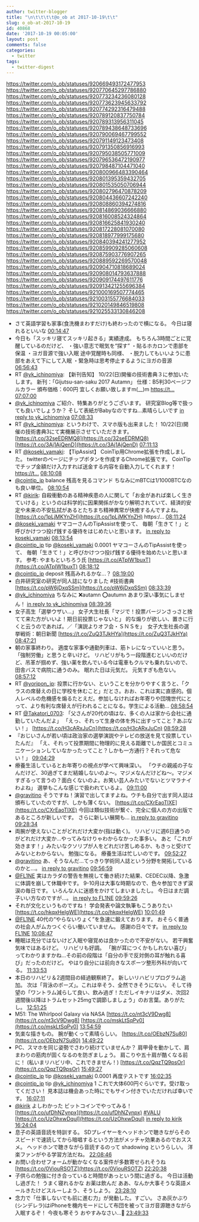 ```yaml
---
author: twitter-blogger
title: "\n\t\t\t\t@o_ob at 2017-10-19\t\t"
slug: o_ob-at-2017-10-19
id: 40868
date: '2017-10-19 00:05:00'
layout: post
comments: false
categories:
  - twitter
tags:
  - twitter-digest
---
```


https://twitter.com/o_ob/statuses/920669493172477953 https://twitter.com/o_ob/statuses/920770645297786880 https://twitter.com/o_ob/statuses/920773234236080128 https://twitter.com/o_ob/statuses/920773623945633792 https://twitter.com/o_ob/statuses/920774292316479488 https://twitter.com/o_ob/statuses/920789120837750784 https://twitter.com/o_ob/statuses/920789313956311045 https://twitter.com/o_ob/statuses/920789438648733696 https://twitter.com/o_ob/statuses/920790069467799552 https://twitter.com/o_ob/statuses/920791149123473408 https://twitter.com/o_ob/statuses/920791350856916993 https://twitter.com/o_ob/statuses/920795038505771009 https://twitter.com/o_ob/statuses/920796536472190977 https://twitter.com/o_ob/statuses/920798487104471040 https://twitter.com/o_ob/statuses/920800966483390464 https://twitter.com/o_ob/statuses/920801395359432705 https://twitter.com/o_ob/statuses/920801535050706944 https://twitter.com/o_ob/statuses/920802796470878209 https://twitter.com/o_ob/statuses/920804436607242240 https://twitter.com/o_ob/statuses/920808860394274816 https://twitter.com/o_ob/statuses/920814869036666880 https://twitter.com/o_ob/statuses/920816008524324864 https://twitter.com/o_ob/statuses/920816625841930240 https://twitter.com/o_ob/statuses/920817228081070080 https://twitter.com/o_ob/statuses/920818977999175680 https://twitter.com/o_ob/statuses/920840394241277952 https://twitter.com/o_ob/statuses/920859909285060608 https://twitter.com/o_ob/statuses/920875903776907265 https://twitter.com/o_ob/statuses/920889592269570048 https://twitter.com/o_ob/statuses/920904710818689024 https://twitter.com/o_ob/statuses/920908014793637888 https://twitter.com/o_ob/statuses/920909174497611776 https://twitter.com/o_ob/statuses/920913421255696384 https://twitter.com/o_ob/statuses/921000169507774465 https://twitter.com/o_ob/statuses/921003155776684033 https://twitter.com/o_ob/statuses/921020149846519808 https://twitter.com/o_ob/statuses/921025533130846208  

*   さて英語学習も家事(食洗機まわすだけ)も終わったので横になる。 今日は寝れるといいな [00:14:47](https://twitter.com/o_ob/statuses/920669493172477953)
*   今日も「スッキリ寝てスッキリ起きる」実績達成。 もちろん3時間ごとに覚醒しているのだけど、 ・強い意志で眠気を“探す” ・貼るホカロンで患部を保温 ・ヨガ音源で強い入眠 途中覚醒時も同様、 ・脱力してもいいように患部をあえて下にして入眠 ・緊急時は思考停止するようにヨガの音源 [06:56:43](https://twitter.com/o_ob/statuses/920770645297786880)
*   RT [@yk_ichinomiya](https://twitter.com/yk_ichinomiya): 【新刊告知】 10/22(日)開催の技術書典３に参加いたします。 新刊：「Gijutsu-san-saku 2017 Autamn」 仕様：B5判30ページフルカラー 頒布価格：600円 宜しくお願い致しますm(__)m [https://t…](https://t…) [07:07:00](https://twitter.com/o_ob/statuses/920773234236080128)
*   [@yk_ichinomiya](https://twitter.com/yk_ichinomiya) ご紹介、特集ありがとうございます。 研究室Blog等で扱っても良いでしょうか？ そして表紙がBabyなのですね...素晴らしいです [in reply to yk_ichinomiya](https://twitter.com/yk_ichinomiya/statuses/920675820108103680) [07:08:33](https://twitter.com/o_ob/statuses/920773623945633792)
*   RT [@yk_ichinomiya](https://twitter.com/yk_ichinomiya): というわけで、スマホ版も出来ました！ 10/22(日)開催の技術書典3にて実機展示させていただきます。 [https://t.co/32seEDRMQ8](https://t.co/32seEDRMQ8) [https://t.co/3Aj1AjQenD](https://t.co/3Aj1AjQenD) [07:11:13](https://twitter.com/o_ob/statuses/920774292316479488)
*   RT [@koseki_yamaki](https://twitter.com/koseki_yamaki): 【TipAssist】 CoinTip用Chrome拡張を作成しました。 twitterのページにチップボタンを作成するChrome拡張です。 CoinTipでチップ金額だけ入力すれば送金する内容を自動入力してくれます！ [https://t…](https://t…) [08:10:08](https://twitter.com/o_ob/statuses/920789120837750784)
*   [@cointip_jp](https://twitter.com/cointip_jp) balance 残高を見るコマンド ちなみにmBTCは1/1000BTCなのも良い単位。 [08:10:54](https://twitter.com/o_ob/statuses/920789313956311045)
*   RT [@kirik](https://twitter.com/kirik): 自殺衝動のある精神疾患の人に関して「お金があれば楽しく生きていける」というのは科学的に因果関係がかなり解明されていて、経済的安定や未来の不安払拭があるとたちまち精神異常が快癒するんですよね。 [https://t.co/1pLjMKYnZH](https://t.co/1pLjMKYnZH) https:/… [08:11:24](https://twitter.com/o_ob/statuses/920789438648733696)
*   [@koseki_yamaki](https://twitter.com/koseki_yamaki) ヤマコーさんのTipAssistを使って、 毎朝「生きて！」と呼びかけつつ投げ銭する優待をはじめたいと思います。 [in reply to koseki_yamaki](https://twitter.com/koseki_yamaki/statuses/920746589227909120) [08:13:54](https://twitter.com/o_ob/statuses/920790069467799552)
*   [@cointip_jp](https://twitter.com/cointip_jp) tip [@koseki_yamaki](https://twitter.com/koseki_yamaki) 0.0001 ヤマコーさんのTipAssistを使って、 毎朝「生きて！」と呼びかけつつ投げ銭する優待を始めたいと思います。 参考: やまもといちろう氏 [https://t.co/ATpIW1buxT](https://t.co/ATpIW1buxT) [08:18:12](https://twitter.com/o_ob/statuses/920791149123473408)
*   [@cointip_jp](https://twitter.com/cointip_jp) deposit 残高みれるかな...？ [08:19:00](https://twitter.com/o_ob/statuses/920791350856916993)
*   白井研究室の研究が同人誌になりました #技術書典 [https://t.co/pW6jDxqSSm](https://t.co/pW6jDxqSSm) [08:33:39](https://twitter.com/o_ob/statuses/920795038505771009)
*   [@yk_ichinomiya](https://twitter.com/yk_ichinomiya) ちなみに ❌autamn ⭕️autumn あまり深い事気にしません！ [in reply to yk_ichinomiya](https://twitter.com/yk_ichinomiya/statuses/920792773548060672) [08:39:36](https://twitter.com/o_ob/statuses/920796536472190977)
*   女子高生「選挙ウザい…」 女子大生社長「マジで！投票バージンさっさと捨てて来た方がいいよ！期日前投票じゃないと」 的な煽りが欲しい、置きに行くと云うのであれば。／「演説よりオフ会・ＳＮＳを」　女子大生社長の選挙戦術：朝日新聞 [https://t.co/ZuQ3TJkHYa](https://t.co/ZuQ3TJkHYa) [08:47:21](https://twitter.com/o_ob/statuses/920798487104471040)
*   朝の家事終わり。 適度な家事や通勤列車は、筋トレになっていいと思う。 「強制労働」と思うと辛いけど。 リハビリがもう一段階進むといいのだけど、吊革が掴めず、強い薬を飲んでいる今は電車もクルマも乗れないので、田舎バスで病院に通うのみ。 眠れた日は元気だ。 元気すぎも危ない。 [08:57:12](https://twitter.com/o_ob/statuses/920800966483390464)
*   RT [@yoripon_jp](https://twitter.com/yoripon_jp): 投票に行かない、ということを分かりやすく言うと、「クラスの席替えの日に学校を休むこと」だとさ。おお、これは実に直感的。個人レベルの危機感を煽るたとえだ。参加しなければお年寄りや団塊世代にとって、より有利な席替えが行われることになる。学生による活動… [08:58:54](https://twitter.com/o_ob/statuses/920801395359432705)
*   RT [@Takatori_0703](https://twitter.com/Takatori_0703): 「父さんが20代の頃はな、多くの人は家から会社に通勤していたんだよ」 「えっ、それって生身の体を外に出すってこと？あぶない！」 [https://t.co/H3cARxJuCn](https://t.co/H3cARxJuCn) [08:59:28](https://twitter.com/o_ob/statuses/920801535050706944)
*   『おじいさんが若い頃は政治家の選挙演説やテレビの放送を見て投票していたんだ』 「え、それって投票期間に物理的に見える距離でしか国民とコミュニケーションしていなかったってこと？しかも一方通行？それって危ない！」 [09:04:29](https://twitter.com/o_ob/statuses/920802796470878209)
*   療養生活しているとお年寄りの視点が学べて興味深い。 「ウチの親戚の子なんだけど、30過ぎてまだ結婚しないのよ〜。マジメなんだけどね〜。マジメすぎるって言うの？面白くないのよ。お笑い芸人みたいでないとツマラナイわよね」 選挙もこんな感じで扱われているよ。 [09:11:00](https://twitter.com/o_ob/statuses/920804436607242240)
*   [@gravitino](https://twitter.com/gravitino) そうですね！演習で出してますよね。ウチも自分で出す同人誌は頒布していたのですが、しかも薄くない。 [https://t.co/CXrEaoTlXE](https://t.co/CXrEaoTlXE) 今回は類似技術が繋ぐ、完全に個人の方の出版であるところが新しいです。 さらに新しい展開も... [in reply to gravitino](https://twitter.com/gravitino/statuses/920807085045981184) [09:28:34](https://twitter.com/o_ob/statuses/920808860394274816)
*   両腕が使えないことがどれだけ大変か(指は動く)。 リハビリに週6日通うのがどれだけ大変か...やってみなけりゃわからなかった事多い。 あと「これが効きます！」みたいなクソリプが人をどれだけ苦しめるか、もきっと受けてみないとわからない。 勉強になる。 療養生活は忙しいのです。 [09:52:27](https://twitter.com/o_ob/statuses/920814869036666880)
*   [@gravitino](https://twitter.com/gravitino) あ、そうなんだ...てっきり学術同人誌という分野を開拓しているのかと...。 [in reply to gravitino](https://twitter.com/gravitino/statuses/920814909985759237) [09:56:59](https://twitter.com/o_ob/statuses/920816008524324864)
*   [@FL1NE](https://twitter.com/FL1NE) 実はカラダの警告を無視して働き続けた結果、CEDEC以降、急激に体調を崩して休職中です。 9-10月は大事な時期なので、色々参加できず涙涙の毎日です。 いろんな人に迷惑をかけてしまいましたし。 今日はまだ調子いい方なのですが...。 [in reply to FL1NE](https://twitter.com/FL1NE/statuses/920815546597122048) [09:59:26](https://twitter.com/o_ob/statuses/920816625841930240)
*   それが文化というものですね！ 学会発表や論文執筆もこうありたい [https://t.co/hkqxHelgWE](https://t.co/hkqxHelgWE) [10:01:49](https://twitter.com/o_ob/statuses/920817228081070080)
*   [@FL1NE](https://twitter.com/FL1NE) 40代の“やらないりょく”を急速に鍛えております。 おそらく普通の社会人がムカつくぐらい働いていません。 感謝の日々です。 [in reply to FL1NE](https://twitter.com/FL1NE/statuses/920817126130171905) [10:08:47](https://twitter.com/o_ob/statuses/920818977999175680)
*   睡眠は充分ではないけど入眠や寝覚めは良かったので不安がない。 若干興奮気味ではあるけど。 リハビリも好調。 「腕が耳につくかもしれない喜び」ってわかりますかね…その前の段階は「自分の手で反対側の耳が触れる喜び」だったのだけど。 やはり自分には前向きなスポーツ整形外科が向いてる。 [11:33:53](https://twitter.com/o_ob/statuses/920840394241277952)
*   本日のリハビリ＆2週間目の経過観察終了。 新しいリハビリプログラム追加。 次は「背泳のポーズ」。これは辛そう、全然できそうにない。 そして待望の「ワントラム減らして良い、飲み過ぎ！ただしイキナリはダメ、次回2週間後以降はトラムセット25mgで調節しましょう」のお言葉。ありがたし。 [12:51:25](https://twitter.com/o_ob/statuses/920859909285060608)
*   M51: The Whirlpool Galaxy via NASA [https://t.co/nt3cV9Dwg8](https://t.co/nt3cV9Dwg8) [https://t.co/mskLtSqPv0](https://t.co/mskLtSqPv0) [13:54:59](https://twitter.com/o_ob/statuses/920875903776907265)
*   気楽な描きもの。 腕が動くって素晴らしい。 [https://t.co/OEbzN7Su80](https://t.co/OEbzN7Su80) [14:49:22](https://twitter.com/o_ob/statuses/920889592269570048)
*   PC、スマホを同じ姿勢でさわり続けていませんか？ 肩甲骨を動かして、肩まわりの筋肉が固くなるのを防ぎましょう。 肩こりや五十肩が酷くなる前に！ (私いまリハビリ中、これできません！) [https://t.co/QqzTQ9psOr](https://t.co/QqzTQ9psOr) [15:49:27](https://twitter.com/o_ob/statuses/920904710818689024)
*   [@cointip_jp](https://twitter.com/cointip_jp) tip [@koseki_yamaki](https://twitter.com/koseki_yamaki) 0.0001 再度テストです [16:02:35](https://twitter.com/o_ob/statuses/920908014793637888)
*   [@cointip_jp](https://twitter.com/cointip_jp) tip [@yk_ichinomiya](https://twitter.com/yk_ichinomiya) 1 これで大体600円ぐらいです。受け取ってください！ 見本誌は機会あった時にでもサイン付きでいただければ幸いです。 [16:07:11](https://twitter.com/o_ob/statuses/920909174497611776)
*   [@kirik](https://twitter.com/kirik) よしわかった ビットコインでやってみる！ [https://t.co/ufDhNZynpx](https://t.co/ufDhNZynpx) [#VALU](https://twitter.com/search?q=%23VALU&src=hash) [https://t.co/UzOhxwDqul](https://t.co/UzOhxwDqul) [in reply to kirik](https://twitter.com/kirik/statuses/920446611100114944) [16:24:04](https://twitter.com/o_ob/statuses/920913421255696384)
*   息子の英語音読を特訓する。 SDプレイヤーをヘッドホンで聴きながらそのスピードで速読してから暗唱するという方法がメッチャ効果あるのでおススメ。 ヘッドホンで聴きながら音読するのって shadowing というらしい。 洋楽ファンがやる学習方法だね。 [22:08:46](https://twitter.com/o_ob/statuses/921000169507774465)
*   お問い合わせフォームが動かなくなる案件が多数寄せられそうね [https://t.co/0ViouRSOTZ](https://t.co/0ViouRSOTZ) [22:20:38](https://twitter.com/o_ob/statuses/921003155776684033)
*   子供らの勉強に付き合っていると時間があっという間に過ぎる。 今日は活動し過ぎた！ うまく寝れるかな お薬は飲んだ ああ、なんか大事そうな英語メールきたけどスルーしよう、そうしよう。 [23:28:10](https://twitter.com/o_ob/statuses/921020149846519808)
*   念力で「仕事しないでも前に進む力」が発動した。すごい。 さあ灰かぶり(シンデレラ)はiPhoneを機内モードにして布団を被ってヨガ音源聴きながら入眠するぞ！ 今夜も寒そう おやすみなさい...🌙 [23:49:33](https://twitter.com/o_ob/statuses/921025533130846208)